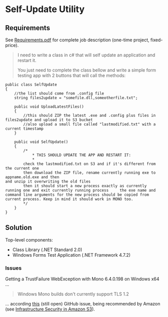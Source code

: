 # Self-Update Utility

## Requirements

See [Requirements.pdf](Requirements.pdf) for complete job description (one-time project, fixed-price).

> I need to write a class in c# that will self update an application and restart it.
>
> You just need to complete the class bellow and write a simple form testing app with 2 buttons that will call the methods:
```
public class SelfUpdate
{
    //the list should come from .config file
    string files2update = "somefile.dll,someotherfile.txt";

    public void UploadLatestFiles()
    {
        //this should ZIP the latest .exe and .config plus files in files2update and upload it to S3 bucket
        //also upload a small file called "lastmodified.txt" with a current timestamp
    }

    public void SelfUpdate()
    {
        /*
            * THIS SHOULD UPDATE THE APP AND RESTART IT:
            *
        check the lastmodified.txt on S3 and if it's different from the current one
        then download the ZIP file, rename currently running exe to appname.old.exe and then
and unzip it overwriting the old files            
        then it should start a new process exactly as currently running one and exit currently running process     the exe name and command line arguments for the new process should be copied from current process. Keep in mind it should work in MONO too.
        */
    }
}
```

## Solution

Top-level components:

- Class Library (.NET Standard 2.0)
- Windows Forms Test Application (.NET Framework 4.7.2)

### Issues

Getting a TrustFailure WebException with Mono 6.4.0.198 on Windows x64 ...

> Windows Mono builds don't currently support TLS 1.2

... according [this](https://github.com/mono/mono/issues/10489) (still open) GitHub issue, being recommended by Amazon (see [Infrastructure Security in Amazon S3](https://docs.aws.amazon.com/AmazonS3/latest/dev/network-isolation.html)).